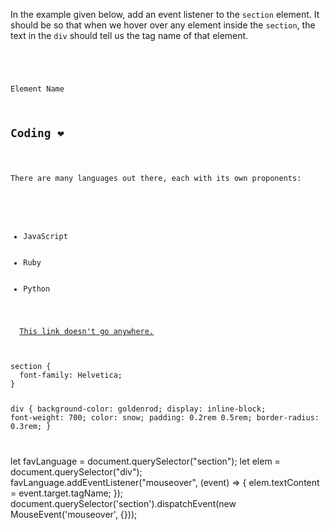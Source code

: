 In the example given below,
add an event listener to the
`section` element. It should be so
that when we hover over any element
inside the `section`, the text in the
`div` should tell us the tag name of
that element.

<codeblock language="javascript" type="exercise" testMode="fixedInput">
<code>
<panel language="html">
<section>
  <div>Element Name</div>
  <h2>Coding <span>❤️</span></h2>
  <p>There are many languages out there, each with its own proponents: </p>
  <ul>
    <li>JavaScript</li>
    <li>Ruby</li>
    <li>Python</li>
  </ul>
  <a href="#">This link doesn't go anywhere.</a>
</section>
</panel>
<panel language="css">
section {
  font-family: Helvetica;
}

div {
  background-color: goldenrod;
  display: inline-block;
  font-weight: 700;
  color: snow;
  padding: 0.2rem 0.5rem;
  border-radius: 0.3rem;
}
</panel>
<panel language="javascript">

</panel>
</code>

<solution>
let favLanguage = document.querySelector("section");
let elem = document.querySelector("div");
favLanguage.addEventListener("mouseover", (event) => {
  elem.textContent = event.target.tagName;
});
</solution>

<domtestevents>
<event>
document.querySelector('section').dispatchEvent(new MouseEvent('mouseover', {}));
</event>
</domtestevents>
</codeblock>